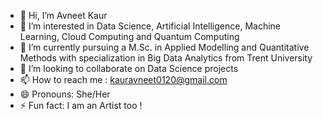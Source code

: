 - 👋 Hi, I’m Avneet Kaur
- 👀 I’m interested in Data Science, Artificial Intelligence, Machine Learning, Cloud Computing and Quantum Computing
- 🌱 I’m currently pursuing a M.Sc. in Applied Modelling and Quantitative Methods with specialization in Big Data Analytics from Trent University
- 💞️ I’m looking to collaborate on Data Science projects
- 📫 How to reach me : kauravneet0120@gmail.com
- 😄 Pronouns: She/Her
- ⚡ Fun fact: I am an Artist too !

<!---
avneetkaurna/avneetkaurna is a ✨ special ✨ repository because its `README.md` (this file) appears on your GitHub profile.
You can click the Preview link to take a look at your changes.
--->

